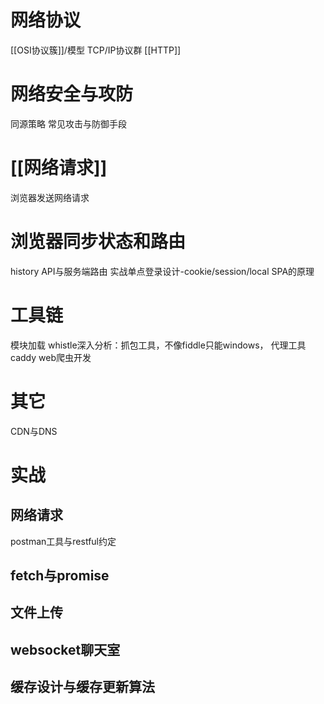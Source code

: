 # 网络协议
[[OSI协议簇]]/模型
TCP/IP协议群
[[HTTP]] 

# 网络安全与攻防
同源策略
常见攻击与防御手段
# [[网络请求]] 
浏览器发送网络请求
# 浏览器同步状态和路由
history API与服务端路由
实战单点登录设计-cookie/session/local
SPA的原理
# 工具链
模块加载
whistle深入分析：抓包工具，不像fiddle只能windows，
代理工具caddy
web爬虫开发
# 其它
CDN与DNS
# 实战
## 网络请求
postman工具与restful约定
## fetch与promise

## 文件上传

## websocket聊天室

## 缓存设计与缓存更新算法

